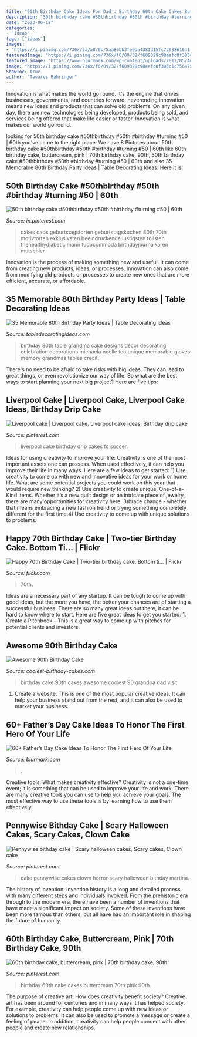 ```yaml
---
title: "90th Birthday Cake Ideas For Dad : Birthday 60th Cake Cakes Buttercream 70th Pink 90th"
description: "50th birthday cake #50thbirthday #50th #birthday #turning #50"
date: "2023-06-12"
categories:
- "ideas"
tags: ["ideas"]
images:
- "https://i.pinimg.com/736x/5a/a8/6b/5aa86bb3feeda4381d15fc7298861641.jpg"
featuredImage: "https://i.pinimg.com/736x/f6/09/32/f609329c98eafc8f385c1c756475f5d5.jpg"
featured_image: "https://www.blurmark.com/wp-content/uploads/2017/05/Awesome-Cake-Idea.jpg"
image: "https://i.pinimg.com/736x/f6/09/32/f609329c98eafc8f385c1c756475f5d5.jpg"
ShowToc: true
author: "Tavares Bahringer"
---
```



Innovation is what makes the world go round. It's the engine that drives businesses, governments, and countries forward. neverending innovation means new ideas and products that can solve old problems. On any given day, there are new technologies being developed, products being sold, and services being offered that make life easier or faster. Innovation is what makes our world go round.

	

		
looking for 50th birthday cake #50thbirthday #50th #birthday #turning #50 | 60th you've came to the right place. We have 8 Pictures about 50th birthday cake #50thbirthday #50th #birthday #turning #50 | 60th like 60th birthday cake, buttercream, pink | 70th birthday cake, 90th, 50th birthday cake #50thbirthday #50th #birthday #turning #50 | 60th and also 35 Memorable 80th Birthday Party Ideas | Table Decorating Ideas. Here it is:
		
    
## 50th Birthday Cake #50thbirthday #50th #birthday #turning #50 | 60th

<img loading=lazy src="https://i.pinimg.com/736x/5a/a8/6b/5aa86bb3feeda4381d15fc7298861641.jpg" onerror="this.onerror=null;this.src='https://tse4.mm.bing.net/th?id=OIP.GibEE9pD0HwRf7-btpn-pwHaKB&amp;pid=15.1';" alt="50th birthday cake #50thbirthday #50th #birthday #turning #50 | 60th">

_Source: in.pinterest.com_

>cakes dads geburtstagstorten geburtstagskuchen 80th 70th motivtorten exklusivsten beeindruckende lustigsten tollsten thehealthydiabetic mann tudocommoda birthdayjournalkaren mutschler. 

	

Innovation is the process of making something new and useful. It can come from creating new products, ideas, or processes. Innovation can also come from modifying old products or processes to create new ones that are more efficient, accurate, or affordable.

    
## 35 Memorable 80th Birthday Party Ideas | Table Decorating Ideas

<img loading=lazy src="http://1.bp.blogspot.com/_cvRvSgdVrug/TL_whWtnwUI/AAAAAAAAAfQ/gNrMa0gPPaY/s1600/DSC_0076.JPG" onerror="this.onerror=null;this.src='https://tse1.mm.bing.net/th?id=OIP.jEdrg_nb6YLReMK_AJPPzAHaE7&amp;pid=15.1';" alt="35 Memorable 80th Birthday Party Ideas | Table Decorating Ideas">

_Source: tabledecoratingideas.com_

>birthday 80th table grandma cake designs decor decorating celebration decorations michaela noelle tea unique memorable gloves memory grandmas tables credit. 

	

There's no need to be afraid to take risks with big ideas. They can lead to great things, or even revolutionize our way of life. So what are the best ways to start planning your next big project? Here are five tips:

    
## Liverpool Cake | Liverpool Cake, Liverpool Cake Ideas, Birthday Drip Cake

<img loading=lazy src="https://i.pinimg.com/736x/f6/09/32/f609329c98eafc8f385c1c756475f5d5.jpg" onerror="this.onerror=null;this.src='https://tse2.mm.bing.net/th?id=OIP.E1CT1E6kY38WM96c8LsNeQHaLH&amp;pid=15.1';" alt="Liverpool cake | Liverpool cake, Liverpool cake ideas, Birthday drip cake">

_Source: pinterest.com_

>liverpool cake birthday drip cakes fc soccer. 

	

Ideas for using creativity to improve your life:
Creativity is one of the most important assets one can possess. When used effectively, it can help you improve their life in many ways. Here are a few ideas to get started: 1) Use creativity to come up with new and innovative ideas for your work or home life. What are some potential projects you could work on this year that would require new thinking? 2) Use creativity to create unique, One-of-a-Kind items. Whether it’s a new quilt design or an intricate piece of jewelry, there are many opportunities for creativity here. 3)brace change - whether that means embracing a new fashion trend or trying something completely different for the first time.4) Use creativity to come up with unique solutions to problems.

    
## Happy 70th Birthday Cake | Two-tier Birthday Cake. Bottom Ti… | Flickr

<img loading=lazy src="https://c1.staticflickr.com/5/4151/4838900436_894dc7a201_b.jpg" onerror="this.onerror=null;this.src='https://tse2.mm.bing.net/th?id=OIP.3zP0L-av0k20ywZJpNCVlQHaJ5&amp;pid=15.1';" alt="Happy 70th Birthday Cake | Two-tier birthday cake. Bottom ti… | Flickr">

_Source: flickr.com_

>70th. 

	

Ideas are a necessary part of any startup. It can be tough to come up with good ideas, but the more you have, the better your chances are of starting a successful business. There are so many great ideas out there, it can be hard to know where to start. Here are five great ideas to get you started: 1. Create a Pitchbook – This is a great way to come up with pitches for potential clients and investors.

    
## Awesome 90th Birthday Cake

<img loading=lazy src="http://www.coolest-birthday-cakes.com/files/2014/04/90th-birthday-cake-68080.jpg" onerror="this.onerror=null;this.src='https://tse4.mm.bing.net/th?id=OIP.QzK3aha9GiBNH8LTpVJHBwHaJ4&amp;pid=15.1';" alt="Awesome 90th Birthday Cake">

_Source: coolest-birthday-cakes.com_

>birthday cake 90th cakes awesome coolest 90 grandpa dad visit. 

	

1. Create a website. This is one of the most popular creative ideas. It can help your business stand out from the rest, and it can also be used to market your business.

    
## 60+ Father’s Day Cake Ideas To Honor The First Hero Of Your Life

<img loading=lazy src="https://www.blurmark.com/wp-content/uploads/2017/05/Awesome-Cake-Idea.jpg" onerror="this.onerror=null;this.src='https://tse1.mm.bing.net/th?id=OIP.XKmEqGihg-tnqt3b0wJfbQHaJ4&amp;pid=15.1';" alt="60+ Father’s Day Cake Ideas To Honor The First Hero Of Your Life">

_Source: blurmark.com_

>. 

	

Creative tools: What makes creativity effective?
Creativity is not a one-time event; it is something that can be used to improve your life and work. There are many creative tools you can use to help you achieve your goals. The most effective way to use these tools is by learning how to use them effectively.

    
## Pennywise Bithday Cake | Scary Halloween Cakes, Scary Cakes, Clown Cake

<img loading=lazy src="https://i.pinimg.com/736x/37/d4/16/37d4162a019d9baf5ff8e0e258593ddc.jpg" onerror="this.onerror=null;this.src='https://tse3.mm.bing.net/th?id=OIP.7_5PJzsGEefYUtyYVZXSbgHaJ-&amp;pid=15.1';" alt="Pennywise bithday cake | Scary halloween cakes, Scary cakes, Clown cake">

_Source: pinterest.com_

>cake pennywise cakes clown horror scary halloween bithday martina. 

	

The history of invention:
Invention history is a long and detailed process with many different steps and individuals involved. From the prehistoric era through to the modern era, there have been a number of inventions that have made a significant impact on society. Some of these inventions have been more famous than others, but all have had an important role in shaping the future of humanity.

    
## 60th Birthday Cake, Buttercream, Pink | 70th Birthday Cake, 90th

<img loading=lazy src="https://i.pinimg.com/736x/23/42/f1/2342f1c7f8ed0c58cecb80e249476663.jpg" onerror="this.onerror=null;this.src='https://tse2.mm.bing.net/th?id=OIP.ivjxC72bm6l1qu-Ri4hXngHaJ3&amp;pid=15.1';" alt="60th birthday cake, buttercream, pink | 70th birthday cake, 90th">

_Source: pinterest.com_

>birthday 60th cake cakes buttercream 70th pink 90th. 

	

The purpose of creative art: How does creativity benefit society?
Creative art has been around for centuries and in many ways it has helped society. For example, creativity can help people come up with new ideas or solutions to problems. It can also be used to promote a message or create a feeling of peace. In addition, creativity can help people connect with other people and create new relationships.

